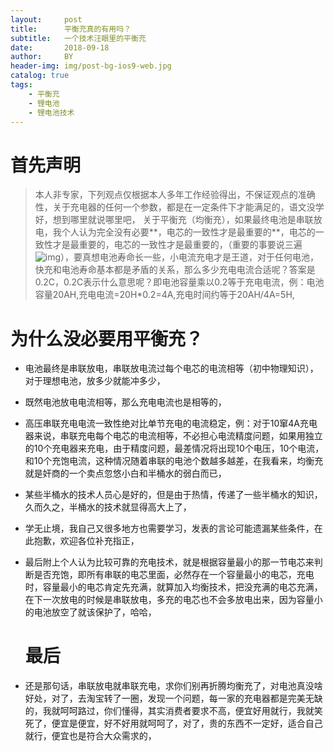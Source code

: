 ```yaml
---
layout:     post
title:      平衡充真的有用吗？
subtitle:   一个技术汪眼里的平衡充
date:       2018-09-18
author:     BY
header-img: img/post-bg-ios9-web.jpg
catalog: true
tags:
    - 平衡充
    - 锂电池
    - 锂电池技术
---
```



# 首先声明

>本人非专家，下列观点仅根据本人多年工作经验得出，不保证观点的准确性，关于充电器的任何一个参数，都是在一定条件下才能满足的，语文没学好，想到哪里就说哪里吧，       关于平衡充（均衡充），如果最终电池是串联放电，我个人认为完全没有必要**，电芯的一致性才是最重要的**，电芯的一致性才是最重要的，电芯的一致性才是最重要的，（重要的事要说三遍![img](http://www.ddclm.com/bbs/static/image/smiley/default/3.gif)），要真想电池寿命长一些，小电流充电才是王道，对于任何电池，快充和电池寿命基本都是矛盾的关系，那么多少充电电流合适呢？答案是0.2C，0.2C表示什么意思呢？即电池容量乘以0.2等于充电电流，例：电池容量20AH,充电电流=20H*0.2=4A,充电时间约等于20AH/4A=5H,
>

# 为什么没必要用平衡充？

- 电池最终是串联放电，串联放电流过每个电芯的电流相等（初中物理知识），对于理想电池，放多少就能冲多少，

- 既然电池放电电流相等，那么充电电流也是相等的，

- 高压串联充电电流一致性绝对比单节充电的电流稳定，例：对于10窜4A充电器来说，串联充电每个电芯的电流相等，不必担心电流精度问题，如果用独立的10个充电器来充电，由于精度问题，最差情况将出现10个电压，10个电流，和10个充饱电流，这种情况随着串联的电池个数越多越差，在我看来，均衡充就是奸商的一个卖点忽悠小白和半桶水的弱白而已，

- 某些半桶水的技术人员心是好的，但是由于热情，传递了一些半桶水的知识，久而久之，半桶水的技术就显得高大上了，

- 学无止境，我自己又很多地方也需要学习，发表的言论可能遗漏某些条件，在此抱歉，欢迎各位补充指正，

- 最后附上个人认为比较可靠的充电技术，就是根据容量最小的那一节电芯来判断是否充饱，即所有串联的电芯里面，必然存在一个容量最小的电芯，充电时，容量最小的电芯肯定先充满，就算加入均衡技术，把没充满的电芯充满，在下一次放电的时候是串联放电，多充的电芯也不会多放电出来，因为容量小的电池放空了就该保护了，哈哈，

  # 最后

- 还是那句话，串联放电就串联充电，求你们别再折腾均衡充了，对电池真没啥好处，对了，去淘宝转了一圈，发现一个问题，每一家的充电器都是完美无缺的，我就呵呵路过，你们懂得，其实消费者要求不高，便宜好用就行，我就笑死了，便宜是便宜，好不好用就呵呵了，对了，贵的东西不一定好，适合自己就行，便宜也是符合大众需求的，




